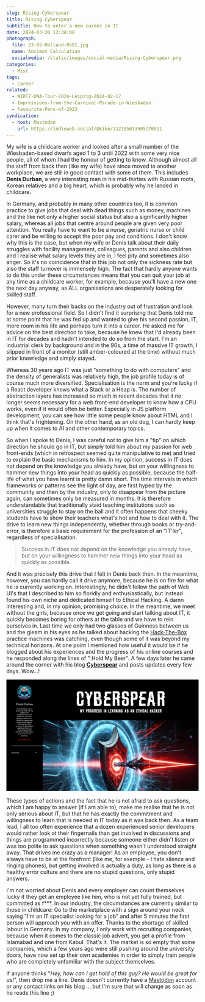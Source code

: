 ```yaml
---
slug: Rising-Cyberspear
title: Rising Cyberspear
subtitle: How to enter a new career in IT
date: 2024-03-30 13:34:08
photograph:
  file: 23-05-Holland-0581.jpg
  name: Ancient Calculation
  socialmedia: /static/images/social-media/Rising-Cyberspear.png
categories:
  - Misc
tags:
  - Career
related:
  - WIRTZ-DNA-Tour-2024-Leipzig-2024-02-17
  - Impressions-from-the-Carnival-Parade-in-Wiesbaden
  - Favourite-Pens-of-2023
syndication:
  - host: Mastodon
    url: https://indieweb.social/@kiko/112185013505270911
---
```


My wife is a childcare worker and looked after a small number of the Wiesbaden-based dwarfs aged 1 to 3 until 2022 with some very nice people, all of whom I had the honour of getting to know. Although almost all the staff from back then (like my wife) have since moved to another workplace, we are still in good contact with some of them. This includes **Denis Durban**, a very interesting man in his mid-thirties with Russian roots, Korean relatives and a big heart, which is probably why he landed in childcare.

In Germany, and probably in many other countries too, it is common practice to give jobs that deal with dead things such as money, machines and the like not only a higher social status but also a significantly higher salary, whereas all jobs that centre around people are given very poor attention. You really have to want to be a nurse, geriatric nurse or child carer and be willing to accept the poor pay and conditions. I don't know why this is the case, but when my wife or Denis talk about their daily struggles with facility management, colleagues, parents and also children and I realise what salary levels they are in, I feel pity and sometimes also anger. So it's no coincidence that in this job not only the sickness rate but also the staff turnover is immensely high. The fact that hardly anyone wants to do this under these circumstances means that you can quit your job at any time as a childcare worker, for example, because you'll have a new one the next day anyway, as ALL organisations are desperately looking for skilled staff. 

However, many turn their backs on the industry out of frustration and look for a new professional field. So I didn't find it surprising that Denis told me at some point that he was fed up and wanted to give his second passion, IT, more room in his life and perhaps turn it into a career. He asked me for advice on the best direction to take, because he knew that I'd already been in IT for decades and hadn't intended to do so from the start. I'm an industrial clerk by background and in the 90s, a time of massive IT growth, I slipped in front of a monitor (still amber-coloured at the time) without much prior knowledge and simply stayed.

<!-- more -->

Whereas 30 years ago IT was just "something to do with computers" and the density of generalists was relatively high, the job profile today is of course much more diversified. Specialisation is the norm and you're lucky if a React developer knows what a Stack or a Heap is. The number of abstraction layers has increased so much in recent decades that it no longer seems necessary for a web front-end developer to know how a CPU works, even if it would often be better. Especially in JS platform development, you can see how little some people know about HTML and I think that's frightening. On the other hand, as an old dog, I can hardly keep up when it comes to AI and other contemporary topics. 

So when I spoke to Denis, I was careful not to give him a "tip" on which direction he should go in IT, but simply told him about my passion for web front-ends (which in retrospect seemed quite manipulative to me) and tried to explain the basic mechanisms to him. In my opinion, success in IT does not depend on the knowledge you already have, but on your willingness to hammer new things into your head as quickly as possible, because the half-life of what you have learnt is pretty damn short. The time intervals in which frameworks or patterns see the light of day, are first hyped by the community and then by the industry, only to disappear from the picture again, can sometimes only be measured in months. It is therefore understandable that traditionally staid teaching institutions such as universities struggle to stay on the ball and it often happens that cheeky students have to show their teachers what's hot and how to deal with it. The drive to learn new things independently, whether through books or try-and-error, is therefore a basic requirement for the profession of an "IT'ler", regardless of specialisation. 

> Success in IT does not depend on the knowledge you already have, but on your willingness to hammer new things into your head as quickly as possible.

And it was precisely this drive that I felt in Denis back then. In the meantime, however, you can hardly call it drive anymore, because he is on fire for what he is currently working on. Interestingly, he didn't follow the path of Web UI's that I described to him so floridly and enthusiastically, but instead found his own niche and dedicated himself to Ethical Hacking. A damn interesting and, in my opinion, promising choice. In the meantime, we meet without the girls, because once we get going and start talking about IT, it quickly becomes boring for others at the table and we have to rein ourselves in. Last time we only had two glasses of Guinness between us and the gleam in his eyes as he talked about hacking the [Hack-The-Box](https://www.hackthebox.com/) practice machines was catching, even though some of it was beyond my technical horizons. At one point I mentioned how useful it would be if he blogged about his experiences and the progress of his online courses and he responded along the lines of " Hold My Beer". A few days later he came around the corner with his blog **[Cyberspear](https://cyberspear.blogspot.com/)** and posts updates every few days. Wow...!

[![Cyberspear Blog](Rising-Cyberspear/2024-03-30-Cyberspear.png)](https://cyberspear.blogspot.com/)

These types of actions and the fact that he is not afraid to ask questions, which I am happy to answer (if I am able to), make me realise that he is not only serious about IT, but that he has exactly the commitment and willingness to learn that is needed in IT today as it was back then. As a team lead, I all too often experience that a dozen experienced senior developers would rather look at their fingernails than get involved in discussions and things are programmed incorrectly because someone either didn't listen or was too polite to ask questions when something wasn't understood straight away. That drives me crazy as a manager! As an employee, you don't always have to be at the forefront (like me, for example - I hate silence and ringing phones), but getting involved is actually a duty, as long as there is a healthy error culture and there are no stupid questions, only stupid answers. 

I'm not worried about Denis and every employer can count themselves lucky if they get an employee like him, who is not yet fully trained, but committed as f***. In our industry, the circumstances are currently similar to those in childcare: Go to the marketplace with a sign around your neck saying "I'm an IT specialist looking for a job" and after 5 minutes the first person will approach you with an offer. Thanks to the shortage of skilled labour in Germany. In my company, I only work with recruiting companies, because when it comes to the classic job advert, you get a profile from Islamabad and one from Kabul. That's it. The market is so empty that some companies, which a few years ago were still pushing around the university doors, have now set up their own academies in order to simply train people who are completely unfamiliar with the subject themselves.

If anyone thinks "*Hey, how can I get hold of this guy? He would be great for us!*", then drop me a line. Denis doesn't currently have a [Mastodon](https://joinmastodon.org/) account or any contact links on his blog ... but I'm sure that will change as soon as he reads this line ;)
